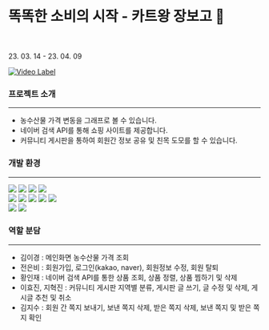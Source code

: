 # 똑똑한 소비의 시작 - 카트왕 장보고 🛒

<br>
<br>23. 03. 14 - 23. 04. 09</br>

[![Video Label](https://img.youtube.com/vi/fY7ZD8Zx0Qg/0.jpg)](https://www.youtube.com/watch?v=fY7ZD8Zx0Qg)


<h3>프로젝트 소개</h3>
<hr>

- 농수산물 가격 변동을 그래프로 볼 수 있습니다.<br>
- 네이버 검색 API를 통해 쇼핑 사이트를 제공합니다.<br>
- 커뮤니티 게시판을 통하여 회원간 정보 공유 및 친목 도모를 할 수 있습니다.<br>


<h3>개발 환경</h3>
<hr>

<div>
<img src="https://img.shields.io/badge/java 11-007396?style=for-the-badge&logo=java&logoColor=white">
<img src="https://img.shields.io/badge/spring-6DB33F?style=for-the-badge&logo=spring&logoColor=white">
<img src="https://img.shields.io/badge/spring security-6DB33F?style=for-the-badge&logo=springsecurity&logoColor=white">
<img src="https://img.shields.io/badge/mysql-4479A1?style=for-the-badge&logo=mysql&logoColor=white"> 
</div>

<div>
<img src="https://img.shields.io/badge/react-61DAFB?style=for-the-badge&logo=react&logoColor=black"> 
<img src="https://img.shields.io/badge/html5-E34F26?style=for-the-badge&logo=html5&logoColor=white">
<img src="https://img.shields.io/badge/css-1572B6?style=for-the-badge&logo=css3&logoColor=white"> 
<img src="https://img.shields.io/badge/javascript-F7DF1E?style=for-the-badge&logo=javascript&logoColor=black"> 
  <img src="https://img.shields.io/badge/jquery-0769AD?style=for-the-badge&logo=jquery&logoColor=white">
</div>
<div>
<img src="https://img.shields.io/badge/github-181717?style=for-the-badge&logo=github&logoColor=white">
<img src="https://img.shields.io/badge/git-F05032?style=for-the-badge&logo=git&logoColor=white">
</div>


<h3>역할 분담</h3>
<hr>

- 김이경 : 메인화면 농수산물 가격 조회</br>
- 전은비 : 회원가입, 로그인(kakao, naver), 회원정보 수정, 회원 탈퇴</br>
- 황인재 : 네이버 검색 API를 통한 상품 조회, 상품 정렬, 상품 찜하기 및 삭제</br>
- 이효진, 지혁진 : 커뮤니티 게시판 지역별 분류, 게시판 글 쓰기, 글 수정 및 삭제, 게시글 추천 및 취소</br>
- 김지수 : 회원 간 쪽지 보내기, 보낸 쪽지 삭제, 받은 쪽지 삭제, 보낸 쪽지 및 받은 쪽지 확인</br>
</br>

